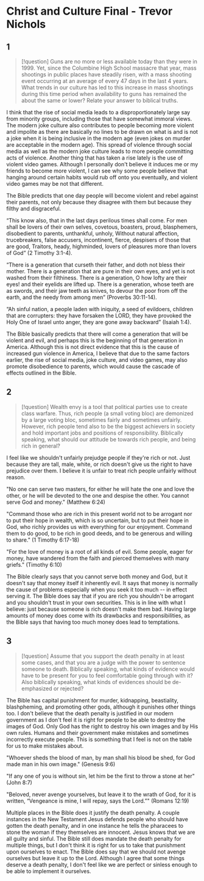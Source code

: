 # Christ and Culture Final - Trevor Nichols
## 1

> [!question] 
> Guns are no more or less available today than they were in 1999. Yet, since the Columbine High School massacre that year, mass shootings in public places have steadily risen, with a mass shooting event occurring at an average of every 47 days in the last 4 years. What trends in our culture has led to this increase in mass shootings during this time period when availability to guns has remained the about the same or lower? Relate your answer to biblical truths.

I think that the rise of social media leads to a disproportionately large say from minority groups, including those that have somewhat immoral views. The modern joke culture also contributes to people becoming more violent and impolite as there are basically no lines to be drawn on what is and is not a joke when it is being inclusive in the modern age (even jokes on murder are acceptable in the modern age). This spread of violence through social media as well as the modern joke culture leads to more people committing acts of violence. Another thing that has taken a rise lately is the use of violent video games. Although I personally don't believe it induces me or my friends to become more violent, I can see why some people believe that hanging around certain habits would rub off onto you eventually, and violent video games may be not that different.

The Bible predicts that one day people will become violent and rebel against their parents, not only because they disagree with them but because they filthy and disgraceful.

“This know also, that in the last days perilous times shall come. For men shall be lovers of their own selves, covetous, boasters, proud, blasphemers, disobedient to parents, unthankful, unholy, Without natural affection, trucebreakers, false accusers, incontinent, fierce, despisers of those that are good, Traitors, heady, highminded, lovers of pleasures more than lovers of God” (2 Timothy 3:1-4).

“There is a generation that curseth their father, and doth not bless their mother. There is a generation that are pure in their own eyes, and yet is not washed from their filthiness. There is a generation, O how lofty are their eyes! and their eyelids are lifted up. There is a generation, whose teeth are as swords, and their jaw teeth as knives, to devour the poor from off the earth, and the needy from among men” (Proverbs 30:11-14).

“Ah sinful nation, a people laden with iniquity, a seed of evildoers, children that are corrupters: they have forsaken the LORD, they have provoked the Holy One of Israel unto anger, they are gone away backward” (Isaiah 1:4).

The Bible basically predicts that there will come a generation that will be violent and evil, and perhaps this is the beginning of that generation in America. Although this is not direct evidence that this is the cause of increased gun violence in America, I believe that due to the same factors earlier, the rise of social media, joke culture, and video games, may also promote disobedience to parents, which would cause the cascade of effects outlined in the Bible.

## 2
> [!question] 
> Wealth envy is a tool that political parties use to create class warfare. Thus, rich people (a small voting bloc) are demonized by a large voting bloc, sometimes fairly and sometimes unfairly. However, rich people tend also to be the biggest achievers in society and hold important jobs and positions of responsibility. Biblically speaking, what should our attitude be towards rich people, and being rich in general?

I feel like we shouldn't unfairly prejudge people if they're rich or not. Just because they are tall, male, white, or rich doesn't give us the right to have prejudice over them. I believe it is unfair to treat rich people unfairly without reason. 

"No one can serve two masters, for either he will hate the one and love the other, or he will be devoted to the one and despise the other. You cannot serve God and money." (Matthew 6:24)

"Command those who are rich in this present world not to be arrogant nor to put their hope in wealth, which is so uncertain, but to put their hope in God, who richly provides us with everything for our enjoyment. Command them to do good, to be rich in good deeds, and to be generous and willing to share." (1 Timothy 6:17-18)

"For the love of money is a root of all kinds of evil. Some people, eager for money, have wandered from the faith and pierced themselves with many griefs." (Timothy 6:10)

The Bible clearly says that you cannot serve both money and God, but it doesn't say that money itself it inherently evil. It says that money is normally the cause of problems especially when you seek it too much -- in effect serving it. The Bible does say that if you are rich you shouldn't be arrogant and you shouldn't trust in your own securities. This is in line with what I believe: just because someone is rich doesn't make them bad. Having large amounts of money does come with its drawbacks and responsibilities, as the Bible says that having too much money does lead to temptations.

## 3
> [!question] 
> Assume that you support the death penalty in at least some cases, and that you are a judge with the power to sentence someone to death. Biblically speaking, what kinds of evidence would have to be present for you to feel comfortable going through with it? Also biblically speaking, what kinds of evidences should be de-emphasized or rejected?

The Bible has capital punishment for murder, kidnapping, beastiality, blashpheming, and promoting other gods, although it punishes other things too. I don't believe that the death penalty is justified in our modern government as I don't feel it is right for people to be able to destroy the images of God. Only God has the right to destroy his own images and by His own rules. Humans and their government make mistakes and sometimes incorrectly execute people. This is something that I feel is not on the table for us to make mistakes about. 

"Whoever sheds the blood of man, by man shall his blood be shed, for God made man in his own image." (Genesis 9:6)

"If any one of you is without sin, let him be the first to throw a stone at her" (John 8:7)

"Beloved, never avenge yourselves, but leave it to the wrath of God, for it is written, “Vengeance is mine, I will repay, says the Lord.”" (Romans 12:19)

Multiple places in the Bible does it justify the death penalty. A couple instances in the New Testament Jesus defends people who should have gotten the death penalty, and in one instance he tells the pharacees to stone the woman if they themselves are innocent. Jesus knows that we are all guilty and sinful. The Bible still does mandate the death penalty for multiple things, but I don't think it is right for us to take that punishment upon ourselves to enact. The Bible does say that we should not avenge ourselves but leave it up to the Lord. Although I agree that some things deserve a death penalty, I don't feel like we are perfect or sinless enough to be able to implement it ourselves.
